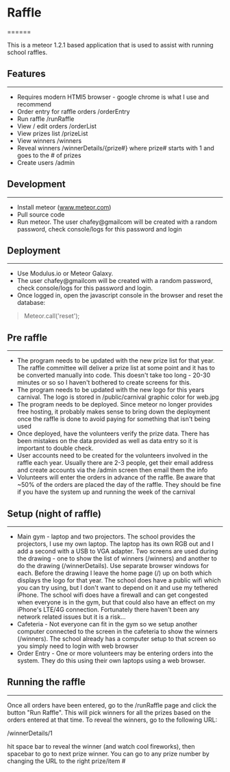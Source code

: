 # Raffle
======

This is a meteor 1.2.1 based application that is used to assist with running school raffles.

## Features
--------

* Requires modern HTMl5 browser - google chrome is what I use and recommend
* Order entry for raffle orders /orderEntry
* Run raffle /runRaffle
* View / edit orders /orderList
* View prizes list /prizeList
* View winners /winners
* Reveal winners /winnerDetails/{prize#} where prize# starts with 1 and goes to the # of prizes
* Create users /admin

## Development
-----------

* Install meteor (www.meteor.com)
* Pull source code
* Run meteor.  The user chafey@gmailcom will be created with a random password, check console/logs for this password and login

## Deployment
----------

* Use Modulus.io or Meteor Galaxy.
* The user chafey@gmailcom will be created with a random password, check console/logs for this password and login.
* Once logged in, open the javascript console in the browser and reset the database:
> Meteor.call('reset');

## Pre raffle
----------
* The program needs to be updated with the new prize list for that year.  The raffle committee will deliver a prize
  list at some point and it has to be converted manually into code.  This doesn't take too long - 20-30 minutes or so
  so I haven't bothered to create screens for this.
* The program needs to be updated with the new logo for this years carnival. The logo is stored in
  /public/carnival graphic color for web.jpg
* The program needs to be deployed.  Since meteor no longer provides free hosting, it probably makes sense to bring
  down the deployment once the raffle is done to avoid paying for something that isn't being used
* Once deployed, have the volunteers verify the prize data.  There has been mistakes on the data provided as well
  as data entry so it is important to double check.
* User accounts need to be created for the volunteers involved in the raffle each year.  Usually there are 2-3 people,
  get their email address and create accounts via the /admin screen then email them the info
* Volunteers will enter the orders in advance of the raffle.  Be aware that ~50% of the orders are placed the day of
  the raffle.  They should be fine if you have the system up and running the week of the carnival

## Setup (night of raffle)
-----------------------

* Main gym - laptop and two projectors.  The school provides the projectors, I use my own laptop.
  The laptop has its own RGB out and I add a second with a USB to VGA adapter.  Two screens are used during the
  drawing - one to show the list of winners (/winners) and another to do the drawing (/winnerDetails).  Use separate
  browser windows for each.  Before the drawing I leave the home page (/) up on both which displays the
  logo for that year.  The school does have a public wifi which you can try using, but I don't want to depend on it
  and use my tethered iPhone.  The school wifi does have a firewall and can get congested when everyone is in the
  gym, but that could also have an effect on my iPhone's LTE/4G connection.  Fortunately there haven't been any
  network related issues but it is a risk...
* Cafeteria - Not everyone can fit in the gym so we setup another computer connected to the screen in the cafeteria
  to show the winners (/winners).  The school already has a computer setup to that screen so you simply need to
  login with web browser
* Order Entry - One or more volunteers may be entering orders into the system.  They do this using their own laptops
  using a web browser.


## Running the raffle
------------------

Once all orders have been entered, go to the /runRaffle page and click the button "Run Raffle".  This will pick winners
for all the prizes based on the orders entered at that time.  To reveal the winners, go to the following URL:

/winnerDetails/1

hit space bar to reveal the winner (and watch cool fireworks), then spacebar to go to next prize winner.  You can go
to any prize number by changing the URL to the right prize/item #
